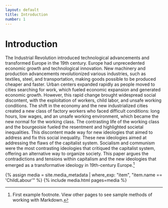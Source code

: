 ```yaml
---
layout: default
title: Introduction
number: 1
---
```

# Introduction

The Industrial Revolution introduced technological advancements and transformed Europe in the 19th century. Europe had unprecedented economic growth and technological innovation. New machinery and production advancements revolutionized various industries, such as textiles, steel, and transportation, making goods possible to be produced cheaper and faster. Urban centers expanded rapidly as people moved to cities searching for work, which fueled economic expansion and generated economic growth. However, this rapid change brought widespread social discontent, with the exploitation of workers, child labor, and unsafe working conditions. The shift in the economy and the new industrialized cities created a new class of factory workers who faced difficult conditions: long hours, low wages, and an unsafe working environment, which became the new normal for the working class. The contrasting life of the working class and the bourgeoisie fueled the resentment and highlighted societal inequalities. This discontent made way for new ideologies that aimed to address and fix this social inequality. These new ideologies aimed at addressing the flaws of the capitalist system. Socialism and communism were the most contrasting ideologies that critiqued the capitalist system, offering an alternative way to organize society. This paper argues the contradictions and tensions within capitalism and the new ideologies that emerged as a transformative ideology in 19th-century Europe.[^1]

{% assign media = site.media_metadata | where_exp: "item", "item.name == 'ChildLabour'" %} {% include media.html pages=media %}

[^1]: First example footnote. View other pages to see sample methods of working with Markdown.
[^2]: I copied this text from this [website](https://www.lipsum.com/feed/html) 
